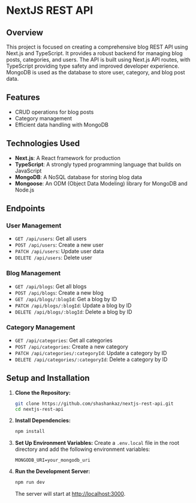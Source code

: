 # NextJS REST API

## Overview
This project is focused on creating a comprehensive blog REST API using Next.js and TypeScript. It provides a robust backend for managing blog posts, categories, and users. The API is built using Next.js API routes, with TypeScript providing type safety and improved developer experience. MongoDB is used as the database to store user, category, and blog post data.

## Features
- CRUD operations for blog posts
- Category management
- Efficient data handling with MongoDB

## Technologies Used
- **Next.js**: A React framework for production
- **TypeScript**: A strongly typed programming language that builds on JavaScript
- **MongoDB**: A NoSQL database for storing blog data
- **Mongoose**: An ODM (Object Data Modeling) library for MongoDB and Node.js

## Endpoints

### User Management
- `GET /api/users`: Get all users
- `POST /api/users`: Create a new user
- `PATCH /api/users`: Update user data
- `DELETE /api/users`: Delete user

### Blog Management
- `GET /api/blogs`: Get all blogs
- `POST /api/blogs`: Create a new blog
- `GET /api/blogs/:blogId`: Get a blog by ID
- `PATCH /api/blogs/:blogId`: Update a blog by ID
- `DELETE /api/blogs/:blogId`: Delete a blog by ID

### Category Management
- `GET /api/categories`: Get all categories
- `POST /api/categories`: Create a new category
- `PATCH /api/categories/:categoryId`: Update a category by ID
- `DELETE /api/categories/:categoryId`: Delete a category by ID

## Setup and Installation

1. **Clone the Repository:**
   ```bash
   git clone https://github.com/shashankaz/nextjs-rest-api.git
   cd nextjs-rest-api
   ```

2. **Install Dependencies:**
   ```bash
   npm install
   ```

3. **Set Up Environment Variables:**
   Create a `.env.local` file in the root directory and add the following environment variables:
   ```
   MONGODB_URI=your_mongodb_uri
   ```

4. **Run the Development Server:**
   ```bash
   npm run dev
   ```
   The server will start at [http://localhost:3000](http://localhost:3000).

